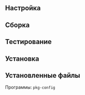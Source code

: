 <pkg :name="'pkg-config'" instsize showsbu2></pkg>

## Настройка

<package-script :package="'pkg-config'" :type="'configure'"></package-script>

## Сборка

<package-script :package="'pkg-config'" :type="'build'"></package-script>

## Тестирование

<package-script :package="'pkg-config'" :type="'test'"></package-script>

## Установка

<package-script :package="'pkg-config'" :type="'install'"></package-script>

## Установленные файлы

Программы: `pkg-config`

<script>
	new Vue({ el: '#main' })
</script>
